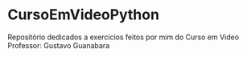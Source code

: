 # CursoEmVideoPython
Repositório dedicados a exercicios feitos por mim do Curso em Video
Professor: Gustavo Guanabara
